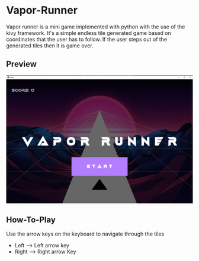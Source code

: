 # Vapor-Runner
Vapor runner is a mini game implemented with python with the use of the kivy framework. It's a simple endless tile generated game based on coordinates that the user has to follow. If the user steps out of the generated tiles then it is game over.

## Preview
![](images/Preview.jpg)

## How-To-Play
Use the arrow keys on the keyboard to navigate through the tiles
* Left --> Left arrow key
* Right --> Right arrow Key
